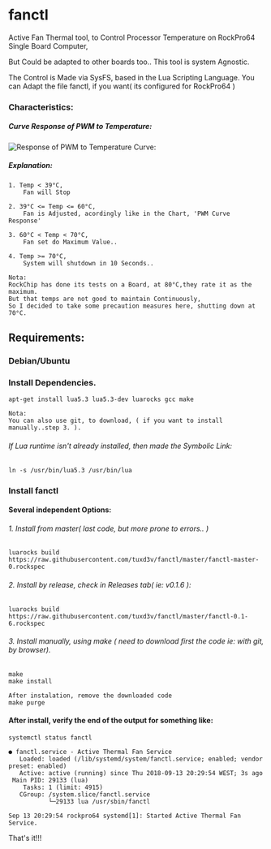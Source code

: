 # fanctl

Active Fan Thermal tool, to Control Processor Temperature on RockPro64 Single Board Computer,

But Could be adapted to other boards too..
This tool is system Agnostic.

The Control is Made via SysFS, based in the Lua Scripting Language.
You can Adapt the file fanctl, if you want( its configured  for RockPro64 )

### Characteristics:

#####  Curve Response of PWM to Temperature:

![Response of PWM to Temperature Curve:](https://github.com/tuxd3v/fanctl/blob/master/PWM_curve_response_3.png)

##### Explanation:
    
	1. Temp < 39°C,
		Fan will Stop

	2. 39°C <= Temp <= 60°C,
		Fan is Adjusted, acordingly like in the Chart, 'PWM Curve Response'

	3. 60°C < Temp < 70°C,
		Fan set do Maximum Value..

	4. Temp >= 70°C,
		System will shutdown in 10 Seconds..
		
	Nota:
	RockChip has done its tests on a Board, at 80°C,they rate it as the maximum.
	But that temps are not good to maintain Continuously,
	So I decided to take some precaution measures here, shutting down at 70°C.



## Requirements:

### Debian/Ubuntu

### Install Dependencies.
	apt-get install lua5.3 lua5.3-dev luarocks gcc make
	
	Nota:
	You can also use git, to download, ( if you want to install manually..step 3. ).

######    If Lua runtime isn't already installed, then made the Symbolic Link:
	ln -s /usr/bin/lua5.3 /usr/bin/lua

### Install fanctl

####      Several independent Options:

######    1. Install from master( last code, but more prone to errors.. )
	luarocks build  https://raw.githubusercontent.com/tuxd3v/fanctl/master/fanctl-master-0.rockspec

######    2. Install by release, check in Releases tab( ie: v0.1.6 ):
	luarocks build  https://raw.githubusercontent.com/tuxd3v/fanctl/master/fanctl-0.1-6.rockspec

######    3. Install manually, using make ( need to download first the code ie: with git, by browser).
	make
	make install
	
    After instalation, remove the downloaded code
	make purge

#### After install, verify the end of the output for something like:
	systemctl status fanctl

	● fanctl.service - Active Thermal Fan Service
	   Loaded: loaded (/lib/systemd/system/fanctl.service; enabled; vendor preset: enabled)
	   Active: active (running) since Thu 2018-09-13 20:29:54 WEST; 3s ago
	 Main PID: 29133 (lua)
		Tasks: 1 (limit: 4915)
	   CGroup: /system.slice/fanctl.service
		       └─29133 lua /usr/sbin/fanctl

	Sep 13 20:29:54 rockpro64 systemd[1]: Started Active Thermal Fan Service.


That's it!!!


